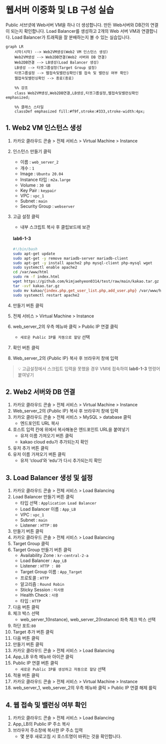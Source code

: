 # 웹서버 이중화 및 LB 구성 실습

Public 서브넷에 Web서버 VM을 하나 더 생성합니다. 만든 Web서버와 DB간의 연결이 되는지 확인합니다.
 Load Balancer를 생성하고 2개의 Web 서버 VM과 연결합니다. Load Balancer가 트래픽을 잘 분배하는지 볼 수 있는 실습입니다.
```mermaid
graph LR
    시작(시작) --> Web2VM생성(Web2 VM 인스턴스 생성)
    Web2VM생성 --> Web2DB연결(Web2 서버와 DB 연결)
    Web2DB연결 --> LB생성(Load Balancer 생성)
    LB생성 --> 타겟그룹설정(Target Group 설정)
    타겟그룹설정 --> 웹접속및밸런싱확인(웹 접속 및 밸런싱 여부 확인)
    웹접속및밸런싱확인 --> 종료(종료)

    %% 강조
    class Web2VM생성,Web2DB연결,LB생성,타겟그룹설정,웹접속및밸런싱확인 emphasized;
    
    %% 클래스 스타일
    classDef emphasized fill:#f9f,stroke:#333,stroke-width:4px;

```

## 1. Web2 VM 인스턴스 생성


1. 카카오 클라우드 콘솔 > 전체 서비스 > Virtual Machine > Instance
2. 인스턴스 만들기 클릭
     - 이름 : `web_server_2`
     - 개수 : `1`
     - Image : `Ubuntu 20.04`
     - Instance 타입 : `m2a.large`
     - Volume : `30 GB`
     - Key Pair : `keypair`
     - VPC : `vpc_1`
     - Subnet : `main`
     - Security Group : `webserver`
3. 고급 설정 클릭
     - 내부 스크립트 복사 후 클립보드에 보관
      
     #### **lab6-1-3**
     ```bash
     #!/bin/bash        
     sudo apt-get update
     sudo apt-get -y remove mariadb-server mariadb-client        
     sudo apt-get -y install apache2 php mysql-client php-mysql wget    
     sudo systemctl enable apache2    
     cd /var/www/html  
     sudo rm -f index.html   
     wget https://github.com/kimjaehyeon0314/test/raw/main/kakao.tar.gz -O kakao.tar.gz
     tar -xvf kakao.tar.gz    
     sudo mv kakao/{index.php,get_user_list.php,add_user.php} /var/www/html/ 
     sudo systemctl restart apache2
     ```
4. 만들기 버튼 클릭
5. 전체 서비스 > Virtual Machine > Instance
6. web_server_2의 우측 메뉴바 클릭 > Public IP 연결 클릭
     - `새로운 Public IP를 자동으로 할당` 선택
7. 확인 버튼 클릭
8. Web_server_2의 {Public IP} 복사 후 브라우저 창에 입력
    
> 💡 고급설정에서 스크립트 입력을 못했을 경우 VM에 접속하여 **lab6-1-3** 명령어 붙여넣기

## 2. Web2 서버와 DB 연결


1. 카카오 클라우드 콘솔 > 전체 서비스 > Virtual Machine > Instance
2. Web_server_2의 {Public IP} 복사 후 브라우저 창에 입력
3. 카카오 클라우드 콘솔 > 전체 서비스 > MySQL > database 클릭
     - 엔드포인트 URL 복사
4. 호스트 입력 칸에 위에서 복사해놓은 엔드포인트 URL을 붙여넣기
     - 유저 이름 가져오기 버튼 클릭
     - kakao cloud edu가 추가되는지 확인
5. 유저 추가 버튼 클릭
6. 유저 이름 가져오기 버튼 클릭
     - 유저 ‘cloud’와 ‘edu’가 다시 추가되는지 확인

## 3. Load Balancer 생성 및 설정


1. 카카오 클라우드 콘솔 > 전체 서비스 > Load Balancing
2. Load Balancer 만들기 버튼 클릭
     - 타입 선택 : `Application Load Balancer`
     - Load Balancer 이름 : `App_LB`
     - VPC : `vpc_1`
     - Subnet : `main`
     - Listener : `HTTP` : `80`
3. 만들기 버튼 클릭
4. 카카오 클라우드 콘솔 > 전체 서비스 > Load Balancing
5. Target Group 클릭
6. Target Group 만들기 버튼 클릭
     - Availability Zone : `kr-central-2-a`
     - Load Balancer : `App_LB`
     - Listener : `HTTP : 80`
     - Target Group 이름 : `App_Target`
     - 프로토콜 : `HTTP`
     - 알고리즘 : `Round Robin`
     - Sticky Session : `미사용`
     - Health Check : `사용`
     - 타입 : `HTTP`
7. 다음 버튼 클릭
8. 체크 박스 선택
     - web_server_1(Instance), web_server_2(Instance) 좌측 체크 박스 선택
9. 하단 포트:`80`
10. Target 추가 버튼 클릭
11. 다음 버튼 클릭
12. 만들기 버튼 클릭
13. 카카오 클라우드 콘솔 > 전체 서비스 > Load Balancing
14. App_LB 우측 메뉴바 아이콘 클릭
15. Public IP 연결 버튼 클릭
     - `새로운 Public IP를 생성하고 자동으로 할당` 선택
16. 적용 버튼 클릭
17. 카카오 클라우드 콘솔 > 전체 서비스 > Virtual Machine > Instance
18. web_server_1, web_server_2의 우측 메뉴바 클릭 > Public IP 연결 해제 를릭

## 4. 웹 접속 및 밸런싱 여부 확인


1. 카카오 클라우드 콘솔 > 전체 서비스 > Load Balancing
2. App_LB의 Public IP 주소 복사
3. 브라우저 주소창에 복사한 IP 주소 입력
     - 몇 분후 새로고침 시 호스트명이 바뀌는 것을 확인합니다.

